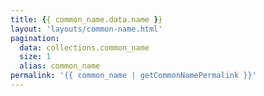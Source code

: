 ```yaml
---
title: {{ common_name.data.name }}
layout: 'layouts/common-name.html'
pagination:
  data: collections.common_name
  size: 1
  alias: common_name
permalink: '{{ common_name | getCommonNamePermalink }}'
---
```

